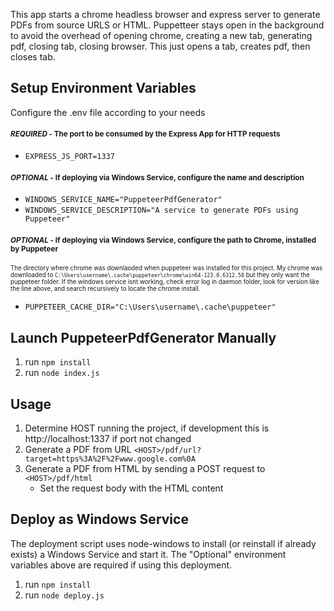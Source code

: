This app starts a chrome headless browser and express server to generate PDFs from source URLS or HTML. Puppetteer stays
open in the background to avoid the overhead of opening chrome, creating a new tab, generating pdf, closing tab, closing
browser. This just opens a tab, creates pdf, then closes tab.

## Setup Environment Variables
Configure the .env file according to your needs
#### <sub>*REQUIRED* - The port to be consumed by the Express App for HTTP requests</sub>

* `EXPRESS_JS_PORT=1337`

#### <sub>*OPTIONAL* - If deploying via Windows Service, configure the name and description</sub>

* `WINDOWS_SERVICE_NAME="PuppeteerPdfGenerator"`
* `WINDOWS_SERVICE_DESCRIPTION="A service to generate PDFs using Puppeteer"`

#### <sub>*OPTIONAL* - If deploying via Windows Service, configure the path to Chrome, installed by Puppeteer</sub>

<sup><sub>The directory where chrome was downlaoded when puppeteer was installed for this project.
My chrome was downloaded to `C:\Users\username\.cache\puppeteer\chrome\win64-123.0.6312.58` but they only want the
puppeteer folder.
If the windows service isnt working, check error log in daemon folder, look for version like the line above, and search
recursively to locate the chrome install.</sub></sup>

* `PUPPETEER_CACHE_DIR="C:\Users\username\.cache\puppeteer"`

## Launch PuppeteerPdfGenerator Manually

1. run `npm install`
2. run `node index.js`

## Usage

1. Determine HOST running the project, if development this is http://localhost:1337 if port not changed
2. Generate a PDF from URL `<HOST>/pdf/url?target=https%3A%2F%2Fwww.google.com%0A`
3. Generate a PDF from HTML by sending a POST request to `<HOST>/pdf/html`
    * Set the request body with the HTML content

## Deploy as Windows Service

The deployment script uses node-windows to install (or reinstall if already exists) a Windows Service and start it. The "Optional" environment variables above are required if using this deployment.

1. run `npm install`
2. run `node deploy.js`
